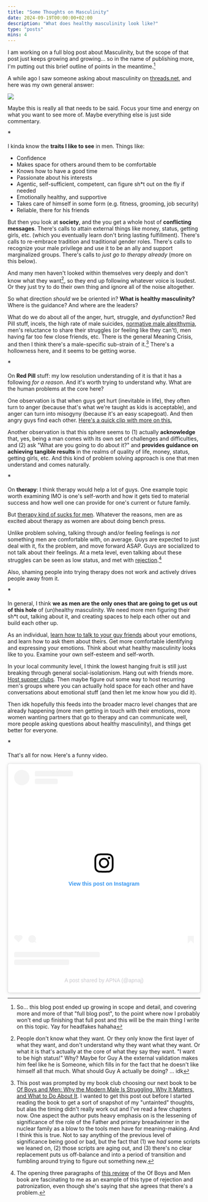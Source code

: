 ```yaml
---
title: "Some Thoughts on Masculinity"
date: 2024-09-19T00:00:00+02:00
description: "What does healthy masculinity look like?"
type: "posts"
mins: 4
---
```


I am working on a full blog post about Masculinity, but the scope of that post just keeps growing and growing… so in the name of publishing more, I'm putting out this brief outline of points in the meantime.[^1]

A while ago I saw someone asking about masculinity on <a target="_blank" href="https://www.threads.net/@billyisyoung/post/C9yA3acO7hl">threads.net</a>, and here was my own general answer:

<img src="https://byoung-blog.s3.us-west-1.amazonaws.com/2024-09-19-masculinity-blog-screenshot.png">

Maybe this is really all that needs to be said. Focus your time and energy on what you want to see more of. Maybe everything else is just side commentary.

<big>*</big>

I kinda know the **traits I like to see** in men. Things like:
* Confidence
* Makes space for others around them to be comfortable
* Knows how to have a good time
* Passionate about his interests
* Agentic, self-sufficient, competent, can figure sh*t out on the fly if needed
* Emotionally healthy, and supportive
* Takes care of himself in some form (e.g. fitness, grooming, job security)
* Reliable, there for his friends

But then you look at **society**, and the you get a whole host of **conflicting messages**. There's calls to attain external things like money, status, getting girls, etc. (which you eventually learn don't bring lasting fulfillment). There's calls to re-embrace tradition and traditional gender roles. There's calls to recognize your male privilege and use it to be an ally and support marginalized groups. There's calls to _just go to therapy already_ (more on this below).

And many men haven't looked within themselves very deeply and don't know what they want[^2], so they end up following whatever voice is loudest. Or they just try to do their own thing and ignore all of the noise altogether.

So what direction _should_ we be oriented in? **What is healthy masculinity?** Where is the guidance? And where are the leaders? 

What do we do about all of the anger, hurt, struggle, and dysfunction? Red Pill stuff, incels, the high rate of male suicides, <a target="_blank" href="https://www.psychologytoday.com/us/blog/the-intersection-of-mental-health-relationships-and-sexuality-in-the-modern-world/202112/why">normative male alexithymia</a>, men's reluctance to share their struggles (or feeling like they can't), men having far too few close friends, etc. There is the general Meaning Crisis, and then I think there's a male-specific sub-strain of it.[^3] There's a hollowness here, and it seems to be getting worse.

<big>*</big>

On **Red Pill** stuff: my low resolution understanding of it is that it has a following _for a reason_. And it's worth trying to understand why. What are the human problems at the core here?

One observation is that when guys get hurt (inevitable in life), they often turn to anger (because that's what we're taught as kids is acceptable), and anger can turn into misogyny (because it's an easy scapegoat). And then angry guys find each other. <a target="_blank" href="https://www.youtube.com/shorts/K3GVi_sIkY0">Here's a quick clip with more on this.</a>

Another observation is that this sphere seems to (1) actually **acknowledge** that, yes, being a man comes with its own set of challenges and difficulties, and (2) ask "What are you going to do about it?" and **provides guidance on achieving tangible results** in the realms of quality of life, money, status, getting girls, etc. And this kind of problem solving approach is one that men understand and comes naturally.

<big>*</big>

On **therapy**: I think therapy would help a lot of guys. One example topic worth examining IMO is one's self-worth and how it gets tied to material success and how well one can provide for one's current or future family.

But <a target="_blank" href="https://www.youtube.com/watch?v=uf8bt6fGQyA">therapy kind of sucks for men</a>. Whatever the reasons, men are as excited about therapy as women are about doing bench press.

Unlike problem solving, talking through and/or feeling feelings is _not_ something men are comfortable with, on average. Guys are expected to just deal with it, fix the problem, and move forward ASAP. Guys are socialized to not talk about their feelings. At a meta level, even talking about these struggles can be seen as low status, and met with <a target="_blank" href="https://www.youtube.com/shorts/cZfeAYf2gjU">rejection</a>.[^4]

Also, shaming people into trying therapy does not work and actively drives people away from it.

<big>*</big>

In general, I think **we as men are the only ones that are going to get us out of this hole** of (un)healthy masculinity. We need more men figuring their sh*t out, talking about it, and creating spaces to help each other out and build each other up.

As an individual, <a target="_blank" href="https://twitter.com/billyisyoung/status/1797498494707737078">learn how to talk to your guy friends</a> about your emotions, and learn how to ask them about theirs. Get more comfortable identifying and expressing your emotions. Think about what healthy masculinity looks like to you. Examine your own self-esteem and self-worth.

In your local community level, I think the lowest hanging fruit is still just breaking through general social-isolationism. Hang out with friends more. <a target="_blank" href="https://twitter.com/nwilliams030/status/1835021785147777273">Host supper clubs</a>. Then maybe figure out some way to host recurring men's groups where you can actually hold space for each other and have conversations about emotional stuff (and then let me know how you did it).

Then idk hopefully this feeds into the broader macro level changes that are already happening (more men getting in touch with their emotions, more women wanting partners that go to therapy and can communicate well, more people asking questions about healthy masculinity), and things get better for everyone.

<big>*</big>

That's all for now. Here's a funny video.

<blockquote class="instagram-media" data-instgrm-permalink="https://www.instagram.com/reel/C-tNXJZsvG7/?utm_source=ig_embed&amp;utm_campaign=loading" data-instgrm-version="14" style=" background:#FFF; border:0; border-radius:3px; box-shadow:0 0 1px 0 rgba(0,0,0,0.5),0 1px 10px 0 rgba(0,0,0,0.15); margin: 1px; max-width:540px; min-width:326px; padding:0; width:99.375%; width:-webkit-calc(100% - 2px); width:calc(100% - 2px);"><div style="padding:16px;"> <a href="https://www.instagram.com/reel/C-tNXJZsvG7/?utm_source=ig_embed&amp;utm_campaign=loading" style=" background:#FFFFFF; line-height:0; padding:0 0; text-align:center; text-decoration:none; width:100%;" target="_blank"> <div style=" display: flex; flex-direction: row; align-items: center;"> <div style="background-color: #F4F4F4; border-radius: 50%; flex-grow: 0; height: 40px; margin-right: 14px; width: 40px;"></div> <div style="display: flex; flex-direction: column; flex-grow: 1; justify-content: center;"> <div style=" background-color: #F4F4F4; border-radius: 4px; flex-grow: 0; height: 14px; margin-bottom: 6px; width: 100px;"></div> <div style=" background-color: #F4F4F4; border-radius: 4px; flex-grow: 0; height: 14px; width: 60px;"></div></div></div><div style="padding: 19% 0;"></div> <div style="display:block; height:50px; margin:0 auto 12px; width:50px;"><svg width="50px" height="50px" viewBox="0 0 60 60" version="1.1" xmlns="https://www.w3.org/2000/svg" xmlns:xlink="https://www.w3.org/1999/xlink"><g stroke="none" stroke-width="1" fill="none" fill-rule="evenodd"><g transform="translate(-511.000000, -20.000000)" fill="#000000"><g><path d="M556.869,30.41 C554.814,30.41 553.148,32.076 553.148,34.131 C553.148,36.186 554.814,37.852 556.869,37.852 C558.924,37.852 560.59,36.186 560.59,34.131 C560.59,32.076 558.924,30.41 556.869,30.41 M541,60.657 C535.114,60.657 530.342,55.887 530.342,50 C530.342,44.114 535.114,39.342 541,39.342 C546.887,39.342 551.658,44.114 551.658,50 C551.658,55.887 546.887,60.657 541,60.657 M541,33.886 C532.1,33.886 524.886,41.1 524.886,50 C524.886,58.899 532.1,66.113 541,66.113 C549.9,66.113 557.115,58.899 557.115,50 C557.115,41.1 549.9,33.886 541,33.886 M565.378,62.101 C565.244,65.022 564.756,66.606 564.346,67.663 C563.803,69.06 563.154,70.057 562.106,71.106 C561.058,72.155 560.06,72.803 558.662,73.347 C557.607,73.757 556.021,74.244 553.102,74.378 C549.944,74.521 548.997,74.552 541,74.552 C533.003,74.552 532.056,74.521 528.898,74.378 C525.979,74.244 524.393,73.757 523.338,73.347 C521.94,72.803 520.942,72.155 519.894,71.106 C518.846,70.057 518.197,69.06 517.654,67.663 C517.244,66.606 516.755,65.022 516.623,62.101 C516.479,58.943 516.448,57.996 516.448,50 C516.448,42.003 516.479,41.056 516.623,37.899 C516.755,34.978 517.244,33.391 517.654,32.338 C518.197,30.938 518.846,29.942 519.894,28.894 C520.942,27.846 521.94,27.196 523.338,26.654 C524.393,26.244 525.979,25.756 528.898,25.623 C532.057,25.479 533.004,25.448 541,25.448 C548.997,25.448 549.943,25.479 553.102,25.623 C556.021,25.756 557.607,26.244 558.662,26.654 C560.06,27.196 561.058,27.846 562.106,28.894 C563.154,29.942 563.803,30.938 564.346,32.338 C564.756,33.391 565.244,34.978 565.378,37.899 C565.522,41.056 565.552,42.003 565.552,50 C565.552,57.996 565.522,58.943 565.378,62.101 M570.82,37.631 C570.674,34.438 570.167,32.258 569.425,30.349 C568.659,28.377 567.633,26.702 565.965,25.035 C564.297,23.368 562.623,22.342 560.652,21.575 C558.743,20.834 556.562,20.326 553.369,20.18 C550.169,20.033 549.148,20 541,20 C532.853,20 531.831,20.033 528.631,20.18 C525.438,20.326 523.257,20.834 521.349,21.575 C519.376,22.342 517.703,23.368 516.035,25.035 C514.368,26.702 513.342,28.377 512.574,30.349 C511.834,32.258 511.326,34.438 511.181,37.631 C511.035,40.831 511,41.851 511,50 C511,58.147 511.035,59.17 511.181,62.369 C511.326,65.562 511.834,67.743 512.574,69.651 C513.342,71.625 514.368,73.296 516.035,74.965 C517.703,76.634 519.376,77.658 521.349,78.425 C523.257,79.167 525.438,79.673 528.631,79.82 C531.831,79.965 532.853,80.001 541,80.001 C549.148,80.001 550.169,79.965 553.369,79.82 C556.562,79.673 558.743,79.167 560.652,78.425 C562.623,77.658 564.297,76.634 565.965,74.965 C567.633,73.296 568.659,71.625 569.425,69.651 C570.167,67.743 570.674,65.562 570.82,62.369 C570.966,59.17 571,58.147 571,50 C571,41.851 570.966,40.831 570.82,37.631"></path></g></g></g></svg></div><div style="padding-top: 8px;"> <div style=" color:#3897f0; font-family:Arial,sans-serif; font-size:14px; font-style:normal; font-weight:550; line-height:18px;">View this post on Instagram</div></div><div style="padding: 12.5% 0;"></div> <div style="display: flex; flex-direction: row; margin-bottom: 14px; align-items: center;"><div> <div style="background-color: #F4F4F4; border-radius: 50%; height: 12.5px; width: 12.5px; transform: translateX(0px) translateY(7px);"></div> <div style="background-color: #F4F4F4; height: 12.5px; transform: rotate(-45deg) translateX(3px) translateY(1px); width: 12.5px; flex-grow: 0; margin-right: 14px; margin-left: 2px;"></div> <div style="background-color: #F4F4F4; border-radius: 50%; height: 12.5px; width: 12.5px; transform: translateX(9px) translateY(-18px);"></div></div><div style="margin-left: 8px;"> <div style=" background-color: #F4F4F4; border-radius: 50%; flex-grow: 0; height: 20px; width: 20px;"></div> <div style=" width: 0; height: 0; border-top: 2px solid transparent; border-left: 6px solid #f4f4f4; border-bottom: 2px solid transparent; transform: translateX(16px) translateY(-4px) rotate(30deg)"></div></div><div style="margin-left: auto;"> <div style=" width: 0px; border-top: 8px solid #F4F4F4; border-right: 8px solid transparent; transform: translateY(16px);"></div> <div style=" background-color: #F4F4F4; flex-grow: 0; height: 12px; width: 16px; transform: translateY(-4px);"></div> <div style=" width: 0; height: 0; border-top: 8px solid #F4F4F4; border-left: 8px solid transparent; transform: translateY(-4px) translateX(8px);"></div></div></div> <div style="display: flex; flex-direction: column; flex-grow: 1; justify-content: center; margin-bottom: 24px;"> <div style=" background-color: #F4F4F4; border-radius: 4px; flex-grow: 0; height: 14px; margin-bottom: 6px; width: 224px;"></div> <div style=" background-color: #F4F4F4; border-radius: 4px; flex-grow: 0; height: 14px; width: 144px;"></div></div></a><p style=" color:#c9c8cd; font-family:Arial,sans-serif; font-size:14px; line-height:17px; margin-bottom:0; margin-top:8px; overflow:hidden; padding:8px 0 7px; text-align:center; text-overflow:ellipsis; white-space:nowrap;"><a href="https://www.instagram.com/reel/C-tNXJZsvG7/?utm_source=ig_embed&amp;utm_campaign=loading" style=" color:#c9c8cd; font-family:Arial,sans-serif; font-size:14px; font-style:normal; font-weight:normal; line-height:17px; text-decoration:none;" target="_blank">A post shared by APNA (@apnaj)</a></p></div></blockquote>
<script async src="//www.instagram.com/embed.js"></script>

[^1]: So… this blog post ended up growing in scope and detail, and covering more and more of that "full blog post", to the point where now I probably won't end up finishing that full post and this will be the main thing I write on this topic. Yay for headfakes hahaha

[^2]: People don't know what they want. Or they only know the first layer of what they want, and don't understand why they want what they want. Or what it is that's actually at the core of what they say they want. "I want to be high status!" Why? Maybe for Guy A the external validation makes him feel like he is Someone, which fills in for the fact that he doesn't like himself all that much. What should Guy A actually be doing? ... idk

[^3]: This post was prompted by my book club choosing our next book to be <a target="_blank" href="https://www.goodreads.com/book/show/60613920-of-boys-and-men">Of Boys and Men: Why the Modern Male Is Struggling, Why It Matters, and What to Do About It</a>. I wanted to get this post out before I started reading the book to get a sort of snapshot of my "untainted" thoughts, but alas the timing didn't really work out and I've read a few chapters now. One aspect the author puts heavy emphasis on is the lessening of significance of the role of the Father and primary breadwinner in the nuclear family as a blow to the tools men have for meaning-making. And I think this is true. Not to say anything of the previous level of significance being good or bad, but the fact that (1) we _had_ some scripts we leaned on, (2) those scripts are aging out, and (3) there's no clear replacement puts us off-balance and into a period of transition and fumbling around trying to figure out something new.

[^4]: The opening three paragraphs of <a target="_blank" href="https://www.goodreads.com/review/show/5946410336">this review</a> of the Of Boys and Men book are fascinating to me as an example of this type of rejection and patronization, even though she's saying that she agrees that there's a problem.
